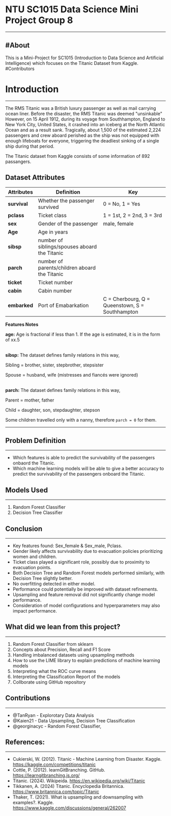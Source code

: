 # NTU SC1015 Data Science Mini Project Group 8
---

#About
---

This is a Mini-Project for SC1015 (Introduction to Data Science and Artificial Intelligence) which focuses on the Titanic Dataset from Kaggle. 
#Contributors

# Introduction
---

The RMS Titanic was a British luxury passenger as well as mail carrying ocean liner. Before the disaster, the RMS Titanic was deemed "unsinkable" However, on 15 April 1912, during its voyage from Southhampton, England to New York City, United States, it crashed into an iceberg at the North Atlantic Ocean and as a result sank. Tragically, about 1,500 of the estimated 2,224 passengers and crew aboard perished as the ship was not equipped with enough lifeboats for everyone, triggering the deadliest sinking of a single ship during that period. 

The Titanic dataset from Kaggle consists of some information of 892 passangers. 

## Dataset Attributes

| **Attributes** | **Definition** | **Key** |
|----------------|----------------|---------|
| **survival**       | Whether the passenger survived | 0 = No, 1 = Yes |
| **pclass** | Ticket class | 1 = 1st, 2 = 2nd, 3 = 3rd |
| **sex** | Gender of the passenger | male, female |
| **Age** | Age in years | |
| **sibsp** | number of siblings/spouses aboard the Titanic | |
| **parch** | number of parents/children aboard the Titanic | |
| **ticket** | Ticket number | |
| **cabin** | Cabin number | |
| **embarked** | Port of Emabarkation | C = Cherbourg, Q = Queenstown, S = Southhampton | |

**Features Notes**

**age:** Age is fractional if less than 1. If the age is estimated, it is in the form of xx.5  <br/><br/>

**sibsp:** The dataset defines family relations in this way,

Sibling = brother, sister, stepbrother, stepsister

Spouse = husband, wife (mistresses and fiancés were ignored)  <br/><br/>


**parch:** The dataset defines family relations in this way,

Parent = mother, father

Child = daughter, son, stepdaughter, stepson

Some children travelled only with a nanny, therefore `parch = 0` for them.

---

## Problem Definition
---

* Which features is able to predict the survivability of the passengers onbaord the Titanic.   
* Which machine learning models will be able to give a better accuracy to predict the survivability of the passengers onboard the Titanic. 

## Models Used
---

1. Random Forest Classifier   
2. Decision Tree Classifier 

## Conclusion
---

* Key features found: Sex_female & Sex_male, Pclass.
* Gender likely affects survivability due to evacuation policies prioritizing women and children.
* Ticket class played a significant role, possibly due to proximity to evacuation points.
* Both Decision Tree and Random Forest models performed similarly, with Decision Tree slightly better.
* No overfitting detected in either model.
* Performance could potentially be improved with dataset refinements.
* Upsampling and feature removal did not significantly change model performance.
* Consideration of model configurations and hyperparameters may also impact performance. 

## What did we lean from this project?
---

1. Random Forest Classifier from sklearn 
2. Concepts about Precision, Recall and F1 Score 
3. Handling imbalanced datasets using upsampling methods  
4. How to use the LIME library to explain predictions of machine learning models 
5. Interpreting what the ROC curve means 
6. Interpreting the Classification Report of the models 
7. Collborate using GitHub repository 

## Contributions 
--- 
 
* @TanRyan - Explorotary Data Analysis 
* @Kaien21 - Data Upsampling, Decision Tree Classification 
* @georginacyc - Random Forest Classifier,  


## References:
---

* Cukierski, W. (2012). Titanic - Machine Learning from Disaster. Kaggle. https://kaggle.com/competitions/titanic 
* Cottle, P. (2012). learnGitBranching. GitHub. https://learngitbranching.js.org/ 
* Titanic. (2024). Wikipeida. https://en.wikipedia.org/wiki/Titanic 
* Tikkanen, A. (2024) Titanic. Encyclopedia Britannica. https://www.britannica.com/topic/Titanic 
* Thaker, T. (2021). What is upsampling and downsampling with examples?. Kaggle. https://www.kaggle.com/discussions/general/262007
